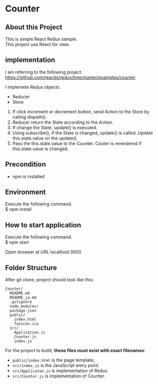 # Counter

## About this Project
This is simple React Redux sample.  
This project use React for view.

## implementation
I am referring to the following project.  
https://github.com/reactjs/redux/tree/master/examples/counter

I implemete Redux objects.
- Reducer
- Store


1. If click increment or decrement button, send Action to the Store by calling dispath().
2. Reducer return the State according to the Action.
3. If change the State, update() is executed.
4. Using subscribe(), if the State is changed, update() is called. Update this.state.value on the update().
5. Pass the this.state.value to the Counter. Couter is rerendered if this.state.value is changed.

## Precondition
- npm is installed

## Environment
Execute the following command.  
$ npm install

## How to start application
Execute the following command.  
$ npm start

Open browser at URL localhost:3000

## Folder Structure
After git clone, project should look like this:

```
Counter/
  README.md
  README_ja.md
  .gitignore
  node_modules/
  package.json
  public/
    index.html
    favicon.ico
  src/
    Application.js
    Counter.js
    index.js
```

For the project to build, **these files must exist with exact filenames**:

* `public/index.html` is the page template;
* `src/index.js` is the JavaScript entry point.
* `src/Applicaton.js` is implementation of Redux.
* `src/Counter.js` is implementation of Counter.
